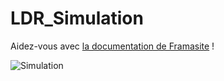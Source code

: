 # LDR_Simulation
Aidez-vous avec [la documentation de Framasite](https://lilaiguernelala.github.io/LDR_Simulation/) !




![Simulation](https://github.com/lilaiguernelala/LDR_Simulation/blob/main/docs/source/assets/images/gif1.gif "Drone Painting scene")
